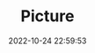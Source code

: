 ---
weight: 1
images:
- /images/edited/179.jpeg
title: Picture
date: 2022-10-24 22:59:53
tags: [luminar neo,work,cat]
---